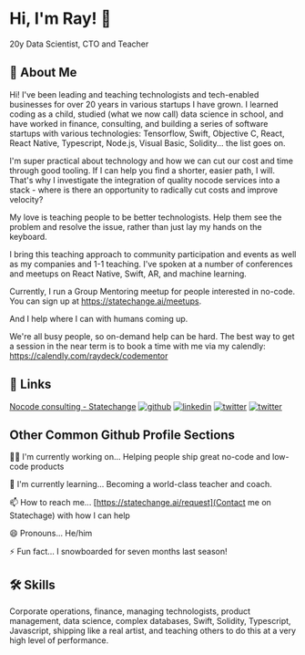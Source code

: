 
# Hi, I'm Ray! 👋

20y Data Scientist, CTO and Teacher
## 🚀 About Me

Hi! I've been leading and teaching technologists and tech-enabled businesses for over 20 years in various startups I have grown. I learned coding as a child, studied (what we now call) data science in school, and have worked in finance, consulting, and building a series of software startups with various technologies: Tensorflow, Swift, Objective C, React, React Native, Typescript, Node.js, Visual Basic, Solidity... the list goes on.

I'm super practical about technology and how we can cut our cost and time through good tooling. If I can help you find a shorter, easier path, I will. That's why I investigate the integration of quality nocode services into a stack - where is there an opportunity to radically cut costs and improve velocity?

My love is teaching people to be better technologists. Help them see the problem and resolve the issue, rather than just lay my hands on the keyboard. 

I bring this teaching approach to community participation and events as well as my companies and 1-1 teaching. I've spoken at a number of conferences and meetups on React Native, Swift, AR, and machine learning.

Currently, I run a Group Mentoring meetup for people interested in no-code. You can sign up at https://statechange.ai/meetups.

And I help where I can with humans coming up.

We're all busy people, so on-demand help can be hard. The best way to get a session in the near term is to book a time with me via my calendly: https://calendly.com/raydeck/codementor

## 🔗 Links
[Nocode consulting - Statechange](https://statechange.ai/)
[![github](https://img.shields.io/github/stars/rhdeck?style=social)](https://github.com/rhdeck)
[![linkedin](https://img.shields.io/badge/linkedin-0A66C2?style=for-the-badge&logo=linkedin&logoColor=white)](https://www.linkedin.com/in/raydeck)
[![twitter](https://img.shields.io/twitter/follow/ray_deck?style=social)](https://twitter.com/ray_deck)
[![twitter](https://img.shields.io/youtube/channel/views/UCQThhHKZusZ2u9KDoevVlqQ?style=social)](https://www.youtube.com/channel/UCQThhHKZusZ2u9KDoevVlqQ)

## Other Common Github Profile Sections
👩‍💻 I'm currently working on...
Helping people ship great no-code and low-code products

🧠 I'm currently learning...
Becoming a world-class teacher and coach.

📫 How to reach me...
[https://statechange.ai/request](Contact me on Statechage) with how I can help

😄 Pronouns...
He/him

⚡️ Fun fact...
I snowboarded for seven months last season! 
## 🛠 Skills
Corporate operations, finance, managing technologists, product management, data science, complex databases, Swift, Solidity, Typescript, Javascript, shipping like a real artist, and teaching others to do this at a very high level of performance.  

